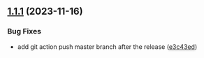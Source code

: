 ## [1.1.1](https://github.com/Yrobot/mail-bot/compare/v1.1.0...v1.1.1) (2023-11-16)


### Bug Fixes

* add git action push master branch after the release ([e3c43ed](https://github.com/Yrobot/mail-bot/commit/e3c43ed64d32a5d726bec881b78c0644692cc6a7))
